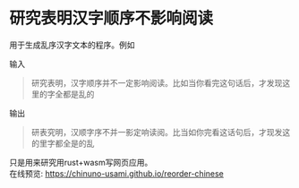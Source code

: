 # 研究表明汉字顺序不影响阅读
用于生成乱序汉字文本的程序。例如  

输入
>研究表明，汉字顺序并不一定影响阅读。比如当你看完这句话后，才发现这里的字全都是乱的


输出
>研表究明，汉顺字序不并一影定响读阅。比当如你完看这话句后，才现发这的里字都全是的乱

只是用来研究用rust+wasm写网页应用。  
在线预览: https://chinuno-usami.github.io/reorder-chinese
